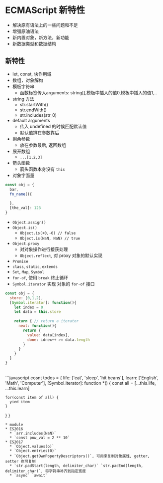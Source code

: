 # ECMAScript 新特性
* 解决原有语法上的一些问题和不足
* 增强原油语法
* 新内置对象，新方法，新功能
* 新数据类型和数据结构

## 新特性
* let, const, 块作用域
* 数组，对象解构
* 模板字符串
  * 函数标签传入arguments: string[],模板中插入的值0,模板中插入的值1,..
* string 方法
  * str.startWith()
  * str.endWith()
  * str.includes(str_0)
* default arguments
  * 传入 undefined 的时候匹配默认值
  * 默认值排在参数靠后
* 剩余参数
  * 放在参数最后, 返回数组
* 展开数组
  * `...[1,2,3]`
* 箭头函数
  * 箭头函数本身没有 `this`
* 对象字面量
```javascript
const obj = {
  bar,
  fn_name(){
  
  },
  [the_val]: 123
}
```
* `Object.assign()`
* `Object.is()`
  * `Object.is(+0,-0) // false`
  * `Object.is(NaN, NaN) // true`
* `Object.proxy`
  * 对对象操作进行接获处理
  * `Object.reflect`, 对 proxy 对象的默认实现
* `Promise`
* `class`, `static`, `extends`
* `Set`, `Map`, `Symbol`
* `for-of`, 使用 `break` 终止循环
* `Symbol.iterator` 实现 对象的 `for-of` 接口
```javascript
const obj = {
  store: [0,1,2],
  [Symbol.iterator]: function(){
    let index = 0
    let data = this.store
    
    return { // return a iterator
      next: function(){
        return {
          value: data[index],
          done: idnex++ >= data.length
        }
      }
    }
  }
}
```
<br />
```javascript
cosnt todos = {
  life: ['eat', 'sleep', 'hit beans'],
  learn: ['English', 'Math', 'Computer'],
  [Symbol.iterator]: function *() {
    const all = [...this.life, ...this.learn]
    
    for(const item of all) {
      yied item
    }
  }
}
```
* module
* ES2016
  * `arr.includes(NaN)`
  * `const pow_val = 2 ** 10`
* ES2017
  * `Object.values(o)`
  * `Object.entries(0)`
  * `Object.getOwnPopertyDescriptors()`, 可用来复制对象属性, getter, setter 也可复制
  * `str.padStart(length, delimiter_char)` `str.padEnd(length, delimiter_char)`, 将字符串补齐到指定宽度
  * `async` `await`
